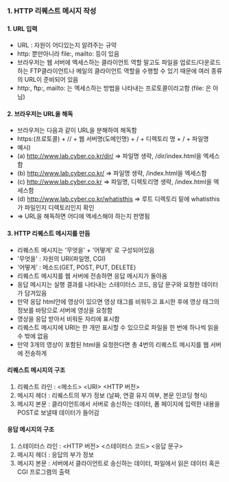 ### 1. HTTP 리퀘스트 메시지 작성
#### 1. URL 입력
- URL : 자원이 어디있는지 알려주는 규약
- http: 뿐만아니라 file:, mailto: 등이 있음
- 브라우저는 웹 서버에 엑세스하는 클라이언트 역할 말고도 파일을 업로드/다운로드하는 FTP클라이언트나 메일의 클라이언트 역할을 수행할 수 있기 때문에 여러 종류의 URL이 준비되어 있음
- http:, ftp:, mailto: 는 엑세스하는 방법을 나타내는 프로토콜이라고함 (file: 은 아님)
#### 2. 브라우저는 URL을 해독
- 브라우저는 다음과 같이 URL을 분해하여 해독함
- https:(프로토콜) + // + 웹 서버명(도메인명) + / + 디렉토리 명 + / + 파일명
- 예시)
- (a) http://www.lab.cyber.co.kr/dir/  =>  파일명 생략, /dir/index.html을 엑세스함
- (b) http://www.lab.cyber.co.kr/      =>  파일명 생략, /index.html을 엑세스함
- (c) http://www.lab.cyber.co.kr       =>  파일명, 디렉토리명 생략, /index.html을 엑세스함
- (d) http://www.lab.cyber.co.kr/whatisthis  =>  루트 디렉토리 밑에 whatisthis가 파일인지 디렉토리인지 확인 
- => URL을 해독하면 어디에 엑세스해야 하는지 판명됨

#### 3. HTTP 리퀘스트 메시지를 만듬
- 리퀘스트 메시지는 '무엇을' + '어떻게' 로 구성되어있음
- '무엇을' : 자원의 URI(파일명, CGI)
- '어떻게' : 메소드(GET, POST, PUT, DELETE)
- 리퀘스트 메시지를 웹 서버에 전송하면 응답 메시지가 돌아옴
- 응답 메시지는 실행 결과를 나타내는 스테이터스 코드, 응답 문구와 요청한 데이터가 담겨있음
- 만약 응답 html안에 영상이 있으면 영상 태그를 비워두고 표시한 후에 영상 태그의 정보를 바탕으로 서버에 영상을 요청함
- 영상을 응답 받아서 비워둔 자리에 표시함
- 리퀘스트 메시지에 URI는 한 개만 표시할 수 있으므로 파일을 한 번에 하나씩 읽을 수 밖에 없음
- 만약 3개의 영상이 포함된 html을 요청한다면 총 4번의 리퀘스트 메시지를 웹 서버에 전송하게 
#### 리퀘스트 메시지의 구조
 1) 리퀘스트 라인 : <메소드> \<URI> <HTTP 버전>
 2) 메시지 헤더 : 리퀘스트의 부가 정보 (날짜, 연결 유지 여부, 본문 인코딩 형식)
 3) 메시지 본문 : 클라이언트에서 서버로 송신하는 데이터, 폼 페이지에 입력한 내용을 POST로 보낼때 데이터가 들어감
#### 응답 메시지의 구조
 1) 스테이터스 라인 : <HTTP 버전> \<스테이터스 코드> <응답 문구>
 2) 메시지 헤더 : 응답의 부가 정보
 3) 메시지 본문 : 서버에서 클라이언트로 송신하는 데이터, 파일에서 읽은 데이터 혹은 CGI 프로그램의 출력
